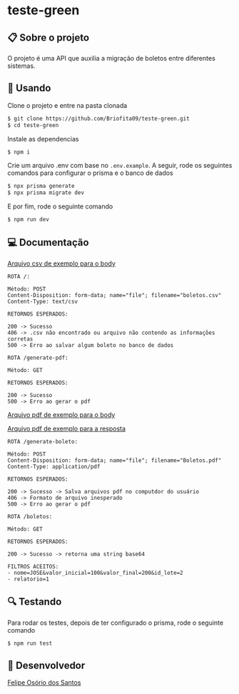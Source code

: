 # teste-green

## 📋 Sobre o projeto

O projeto é uma API que auxilia a migração de boletos entre diferentes sistemas.

## 🏁 Usando

Clone o projeto e entre na pasta clonada

```bash
$ git clone https://github.com/Briofita09/teste-green.git
$ cd teste-green
```

Instale as dependencias

```bash
$ npm i
```

Crie um arquivo .env com base no `.env.example`.
A seguir, rode os seguintes comandos para configurar o prisma e o banco de dados

```bash
$ npx prisma generate
$ npx prisma migrate dev
```

E por fim, rode o seguinte comando

```bash
$ npm run dev
```

## 💻 Documentação

[Arquivo csv de exemplo para o body](boletos.csv)

```
ROTA /:

Método: POST
Content-Disposition: form-data; name="file"; filename="boletos.csv"
Content-Type: text/csv

RETORNOS ESPERADOS:

200 -> Sucesso
406 -> .csv não encontrado ou arquivo não contendo as informações corretas
500 -> Erro ao salvar algum boleto no banco de dados
```

```
ROTA /generate-pdf:

Método: GET

RETORNOS ESPERADOS:

200 -> Sucesso
500 -> Erro ao gerar o pdf
```

[Arquivo pdf de exemplo para o body](Boletos.pdf)
&nbsp;

[Arquivo pdf de exemplo para a resposta](4.pdf)

```
ROTA /generate-boleto:

Método: POST
Content-Disposition: form-data; name="file"; filename="Boletos.pdf"
Content-Type: application/pdf

RETORNOS ESPERADOS:

200 -> Sucesso -> Salva arquivos pdf no computdor do usuário
406 -> Formato de arquivo inesperado
500 -> Erro ao gerar o pdf
```

```
ROTA /boletos:

Método: GET

RETORNOS ESPERADOS:

200 -> Sucesso -> retorna uma string base64

FILTROS ACEITOS:
- nome=JOSE&valor_inicial=100&valor_final=200&id_lote=2
- relatorio=1
```

## 🔍 Testando
Para rodar os testes, depois de ter configurado o prisma, rode o seguinte comando

```bash
$ npm run test
```

## 🧠 Desenvolvedor

[Felipe Osório dos Santos](https://www.linkedin.com/in/felipe-osorio/)
